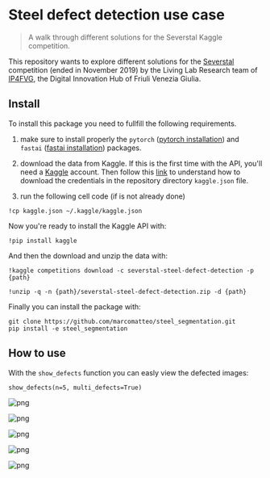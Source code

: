 # Steel defect detection use case
> A walk through different solutions for the Severstal Kaggle competition.


This repository wants to explore different solutions for the [Severstal](https://www.kaggle.com/c/severstal-steel-defect-detection/overview) competition (ended in November 2019) by the Living Lab Research team of [IP4FVG](https://www.ip4fvg.it/), the Digital Innovation Hub of Friuli Venezia Giulia.

## Install

To install this package you need to fullfill the following requirements.

1. make sure to install properly the `pytorch` ([pytorch installation](https://pytorch.org/get-started/locally/)) and `fastai` ([fastai installation](https://docs.fast.ai/#Installing)) packages.

2. download the data from Kaggle. If this is the first time with the API, you'll need a [Kaggle](https://www.kaggle.com/) account. Then follow this [link](https://github.com/Kaggle/kaggle-api) to understand how to download the credentials in the repository directory `kaggle.json` file.

3. run the following cell code (if is not already done)

```
!cp kaggle.json ~/.kaggle/kaggle.json
```

Now you're ready to install the Kaggle API with:

```
!pip install kaggle
```

And then the download and unzip the data with:

```
!kaggle competitions download -c severstal-steel-defect-detection -p {path}
```

```
!unzip -q -n {path}/severstal-steel-defect-detection.zip -d {path}
```

Finally you can install the package with:

```
git clone https://github.com/marcomatteo/steel_segmentation.git
pip install -e steel_segmentation
```

## How to use

With the `show_defects` function you can easly view the defected images:

```
show_defects(n=5, multi_defects=True)
```


![png](docs/images/output_13_0.png)



![png](docs/images/output_13_1.png)



![png](docs/images/output_13_2.png)



![png](docs/images/output_13_3.png)



![png](docs/images/output_13_4.png)

